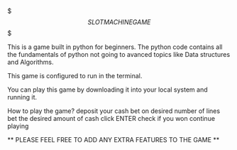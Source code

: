 $$$  SLOT MACHINE GAME  $$$

This is a game built in python for beginners. The python code contains all the fundamentals of python not going to avanced topics like Data structures and Algorithms.

This game is configured to run in the terminal.

You can play this game by downloading it into your local system and running it.

How to play the game?
deposit your cash
bet on desired number of lines
bet the desired amount of cash 
click ENTER
check if you won
continue playing

** PLEASE FEEL FREE TO ADD ANY EXTRA FEATURES TO THE GAME **
